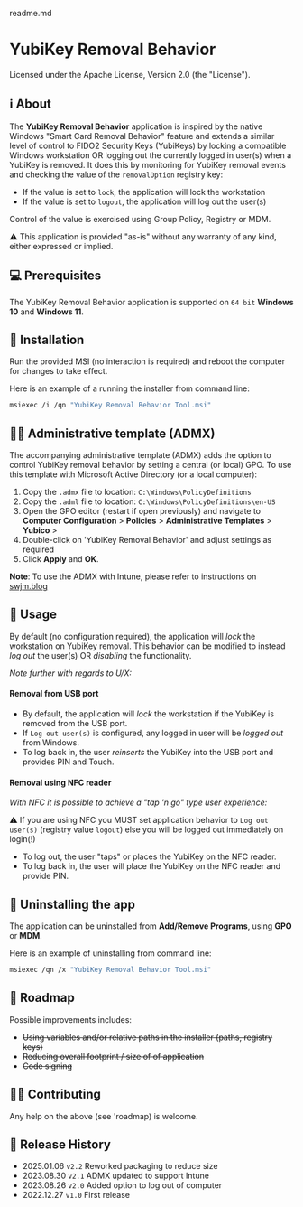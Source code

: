 ﻿readme.md

# YubiKey Removal Behavior     


Licensed under the Apache License, Version 2.0 (the "License").

## ℹ️ About
The **YubiKey Removal Behavior** application is inspired by the native Windows "Smart Card Removal Behavior" feature and extends 
a similar level of control to FIDO2 Security Keys (YubiKeys) by locking a compatible Windows workstation OR logging out the
currently logged in user(s) when a YubiKey is removed. It does this by monitoring for YubiKey removal events and checking the 
value of the ```removalOption``` registry key:

- If the value is set to ```lock```, the application will lock the workstation
- If the value is set to ```logout```, the application will log out the user(s)

Control of the value is exercised using Group Policy, Registry or MDM.

⚠️ This application is provided "as-is" without any warranty of any kind, either expressed or implied.


## 💻 Prerequisites
The YubiKey Removal Behavior application is supported on ```64 bit``` **Windows 10** and **Windows 11**. 

## 💾 Installation
Run the provided MSI (no interaction is required) and reboot the computer for changes to take effect.

Here is an example of a running the installer from command line: 

```bash
msiexec /i /qn "YubiKey Removal Behavior Tool.msi"
```

## 👮🏻 Administrative template (ADMX)
The accompanying administrative template (ADMX) adds the option to control YubiKey removal behavior by setting a central (or local) GPO.
To use this template with Microsoft Active Directory (or a local computer):

1. Copy the ```.admx``` file to location: ```C:\Windows\PolicyDefinitions```
2. Copy the ```.adml``` file to location: ```C:\Windows\PolicyDefinitions\en-US```
3. Open the GPO editor (restart if open previously) and navigate to **Computer Configuration** > **Policies** > **Administrative Templates** > **Yubico** >
4. Double-click on 'YubiKey Removal Behavior' and adjust settings as required
5. Click **Apply** and **OK**.

**Note**: To use the ADMX with Intune, please refer to instructions on [swjm.blog](https://swjm.blog/locking-the-workstation-on-fido2-security-key-removal-part-2-80962c944c78)

## 📖 Usage
By default (no configuration required), the application will _lock_ the workstation on YubiKey removal. 
This behavior can be modified to instead _log out_ the user(s) OR _disabling_ the functionality. 

_Note further with regards to U/X:_

#### Removal from USB port
- By default, the application will _lock_ the workstation if the YubiKey is removed from the USB port.
- If ```Log out user(s)``` is configured, any logged in user will be _logged out_ from Windows.
- To log back in, the user _reinserts_ the YubiKey into the USB port and provides PIN and Touch.

#### Removal using NFC reader
_With NFC it is possible to achieve a "tap 'n go" type user experience:_

⚠️ If you are using NFC you MUST set application behavior to ```Log out user(s)``` (registry value ```logout```) else you will be logged out immediately on login(!)

- To log out, the user "taps" or places the YubiKey on the NFC reader.
- To log back in, the user will place the YubiKey on the NFC reader and provide PIN.

## 💾 Uninstalling the app
The application can be uninstalled from **Add/Remove Programs**, using **GPO** or **MDM**.

Here is an example of uninstalling from command line: 

```bash
msiexec /qn /x "YubiKey Removal Behavior Tool.msi"
```

## 📖 Roadmap
Possible improvements includes:
- ~~Using variables and/or relative paths in the installer (paths, registry keys)~~
- ~~Reducing overall footprint / size of of application~~
- ~~Code signing~~

## 🥷🏻 Contributing
Any help on the above (see 'roadmap) is welcome.

## 📜 Release History
* 2025.01.06 `v2.2` Reworked packaging to reduce size
* 2023.08.30 `v2.1` ADMX updated to support Intune
* 2023.08.26 `v2.0` Added option to log out of computer
* 2022.12.27 `v1.0` First release
